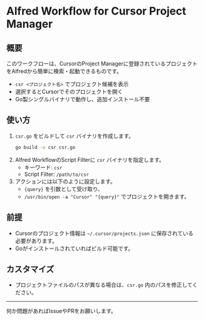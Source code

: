 # Alfred Workflow for Cursor Project Manager

## 概要

このワークフローは、CursorのProject Managerに登録されているプロジェクトをAlfredから簡単に検索・起動できるものです。

- `csr <プロジェクト名>` でプロジェクト候補を表示
- 選択するとCursorでそのプロジェクトを開く
- Go製シングルバイナリで動作し、追加インストール不要

## 使い方

1. `csr.go` をビルドして `csr` バイナリを作成します。
   ```sh
   go build -o csr csr.go
   ```
2. Alfred WorkflowのScript Filterに `csr` バイナリを指定します。
   - キーワード: `csr`
   - Script Filter: `/path/to/csr`
3. アクションには以下のように設定します。
   - `{query}` を引数として受け取り、
   - `/usr/bin/open -a "Cursor" "{query}"`
     でプロジェクトを開きます。

## 前提
- Cursorのプロジェクト情報は `~/.cursor/projects.json` に保存されている必要があります。
- Goがインストールされていればビルド可能です。

## カスタマイズ
- プロジェクトファイルのパスが異なる場合は、`csr.go` 内のパスを修正してください。

---

何か問題があればIssueやPRをお願いします。
